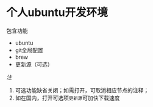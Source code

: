 # 个人ubuntu开发环境

包含功能
* ubuntu
* git全局配置
* brew
* 更新源（可选）

*注*
1. 可选功能缺省关闭；如需打开，可取消相应节点的注释；
2. 如在国内，打开可选项`更新源`可加快下载速度
